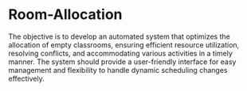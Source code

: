 # Room-Allocation
The objective is to develop an automated system that optimizes the allocation of empty classrooms, ensuring efficient resource utilization, resolving conflicts, and accommodating various activities in a timely manner. The system should provide a user-friendly interface for easy management and flexibility to handle dynamic scheduling changes effectively.

